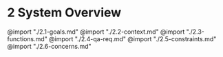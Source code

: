 # 2 System Overview

@import "./2.1-goals.md"
@import "./2.2-context.md"
@import "./2.3-functions.md"
@import "./2.4-qa-req.md"
@import "./2.5-constraints.md"
@import "./2.6-concerns.md"
